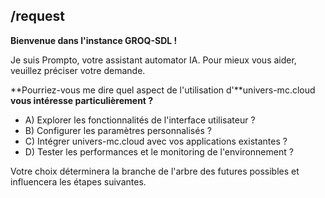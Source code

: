 ##  /request 

**Bienvenue dans l'instance GROQ-SDL !**

Je suis Prompto, votre assistant automator IA. Pour mieux vous aider, veuillez préciser votre demande. 

**Pourriez-vous me dire quel aspect de l'utilisation d'**univers-mc.cloud **vous intéresse particulièrement ?**

*  A)  Explorer les fonctionnalités de l'interface utilisateur ?
*  B) Configurer les paramètres personnalisés ?
*  C)  Intégrer univers-mc.cloud avec vos applications existantes ?
*  D)  Tester les performances et le monitoring de l'environnement ?



Votre choix déterminera la branche de l'arbre des futures possibles et influencera les étapes suivantes. 


